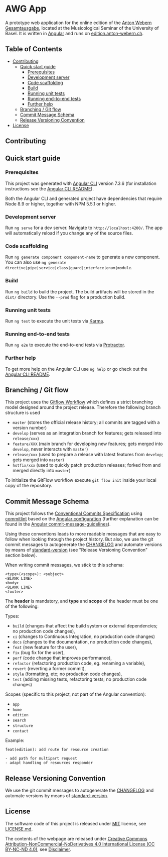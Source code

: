 # AWG App

A prototype web application for the online edition of the [Anton Webern Gesamtausgabe](https://www.anton-webern.ch), located at the Musicological Seminar of the University of Basel. It is written in [Angular](https://angular.io/) and runs on [edition.anton-webern.ch](https://edition.anton-webern.ch).

## Table of Contents

-   [Contributing](#contributing)
    -   [Quick start guide](#quick-start-guide)
        -   [Prerequisites](#prerequisites)
        -   [Development server](#development-server)
        -   [Code scaffolding](#code-scaffolding)
        -   [Build](#build)
        -   [Running unit tests](#running-unit-tests)
        -   [Running end-to-end tests](#running-end-to-end-tests)
        -   [Further help](#further-help)
    -   [Branching / Git flow](#branching--git-flow)
    -   [Commit Message Schema](#commit-message-schema)
    -   [Release Versioning Convention](#release-versioning-convention)
-   [License](#license)

## Contributing

## Quick start guide

### Prerequisites

This project was generated with [Angular CLI](https://github.com/angular/angular-cli) version 7.3.6 (for installation instructions see the [Angular CLI README](https://github.com/angular/angular-cli/blob/master/packages/angular/cli/README.md)).

Both the Angular CLI and generated project have dependencies that require Node 8.9 or higher, together
with NPM 5.5.1 or higher.

### Development server

Run `ng serve` for a dev server. Navigate to `http://localhost:4200/`. The app will automatically reload if you change any of the source files.

### Code scaffolding

Run `ng generate component component-name` to generate a new component. You can also use `ng generate directive|pipe|service|class|guard|interface|enum|module`.

### Build

Run `ng build` to build the project. The build artifacts will be stored in the `dist/` directory. Use the `--prod` flag for a production build.

### Running unit tests

Run `ng test` to execute the unit tests via [Karma](https://karma-runner.github.io).

### Running end-to-end tests

Run `ng e2e` to execute the end-to-end tests via [Protractor](http://www.protractortest.org/).

### Further help

To get more help on the Angular CLI use `ng help` or go check out the [Angular CLI README](https://github.com/angular/angular-cli/blob/master/README.md).

## Branching / Git flow

This project uses the [Gitflow Workflow](https://www.atlassian.com/git/tutorials/comparing-workflows/gitflow-workflow) which defines a strict branching model designed around the project release. Therefore the following branch structure is used

-   `master` (stores the official release history; all commits are tagged with a version number)
-   `develop` (serves as an integration branch for features; gets released into `release/xxx`)
-   `feature/XXX` (main branch for developing new features; gets merged into `develop`, never interacts with `master`)
-   `release/xxx` (used to prepare a release with latest features from `develop`; gets merged into `master`)
-   `hotfix/xxx` (used to quickly patch production releases; forked from and merged directly into `master`)

To initialize the GitFlow workflow execute `git flow init` inside your local copy of the repository.

## Commit Message Schema

This project follows the [Conventional Commits Specification](https://conventionalcommits.org) using [commitlint](https://conventional-changelog.github.io/commitlint/#/) based on the [Angular configuration](https://github.com/conventional-changelog/commitlint/tree/master/@commitlint/config-angular) (further explanation can be found in the [Angular commit-message-guidelines](https://github.com/angular/angular/blob/master/CONTRIBUTING.md#-commit-message-guidelines)).

Using these conventions leads to more readable messages that are easy to follow when looking through the project history. But also, we use the git commit messages to autogenerate the [CHANGELOG](https://github.com/webern-unibas-ch/awg-app/blob/master/LICENSE.md) and automate versions by means of [standard-version](https://github.com/conventional-changelog/standard-version) (see "Release Versioning Convention" section below).

When writing commit messages, we stick to this schema:

```
<type>(<scope>): <subject>
<BLANK LINE>
<body>
<BLANK LINE>
<footer>
```

The **header** is mandatory, and **type** and **scope** of the header must be one of the following:

Types:

-   `build` (changes that affect the build system or external dependencies; no production code changes),
-   `ci` (changes to Continuous Integration, no production code changes)
-   `docs` (changes to the documentation, no production code changes),
-   `feat` (new feature for the user),
-   `fix` (bug fix for the user),
-   `perf` (code change that improves performance),
-   `refactor` (refactoring production code, eg. renaming a variable),
-   `revert` (reverting a former commit),
-   `style` (formatting, etc; no production code changes),
-   `test` (adding missing tests, refactoring tests; no production code changes)

Scopes (specific to this project, not part of the Angular convention):

-   `app`
-   `home`
-   `edition`
-   `search`
-   `structure`
-   `contact`

Example:

```
feat(edition): add route for resource creation

- add path for multipart request
- adapt handling of resources responder
```

## Release Versioning Convention

We use the git commit messages to autogenerate the [CHANGELOG](https://github.com/webern-unibas-ch/awg-app/blob/master/CHANGELOG.md) and automate versions by means of [standard-version](https://github.com/conventional-changelog/standard-version).

## License

The software code of this project is released under [MIT](https://opensource.org/licenses/MIT) license, see [LICENSE.md](https://github.com/webern-unibas-ch/awg-app/blob/master/LICENSE.md).

The contents of the webpage are released under [Creative Commons Attribution-NonCommercial-NoDerivatives 4.0 International License (CC BY-NC-ND 4.0)](https://creativecommons.org/licenses/by-nc-nd/4.0/), see [Disclaimer](http://edition.anton-webern.ch/contact#awg-disclaimer).
